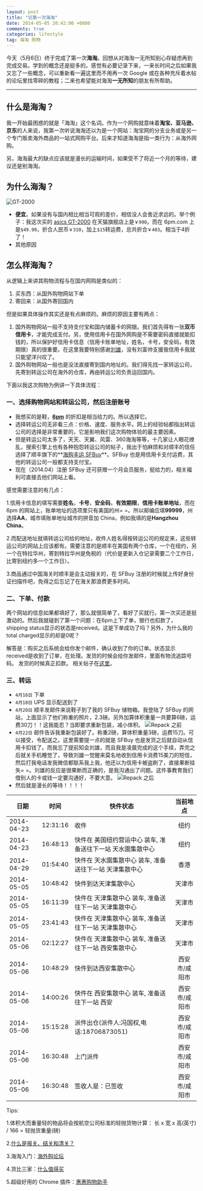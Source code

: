 ```yaml
---
layout: post
title: "记第一次海淘"
date: 2014-05-05 20:42:06 +0800
comments: true
categories: lifestyle
tag: 海淘 购物
---
```


今天（5月6日）终于完成了第一次**海淘**。回想从对海淘一无所知到心存疑虑再到完成交易。学到的概念还是挺多的。感觉有必要记录下来，一来长时间之后如果我又忘了一些概念，可以重新看一遍这里而不用再一次 Google 或在各种充斥着水帖的论坛里找零碎的教程；二来也希望能对海淘**一无所知**的朋友有所帮助。

<!-- more -->
----------


## 什么是**海淘**？

我一开始最困惑的就是「海淘」这个名词。作为一个网购就意味着**淘宝、亚马逊、京东**的人来说，我第一次听说海淘还以为是一个网站：淘宝网的分支业务或是另一个专门贩卖海外商品的一站式网购平台。后来才知道海淘是指一类行为：从海外网购。

另，海淘最大的缺点应该就是漫长的运输时间，如果受不了将近一个月的等待，建议还是别海淘。

## 为什么海淘？
![GT-2000][1]

- **便宜**。如果没有与国内相比相当可观的差价，相信没人会舍近求远的。举个例子：我这次买的 [asics GT-2000][2] 在天猫旗舰店上是`￥990`，而在 6pm.com 上是`$49.99`，折合人民币`￥310`，加上`$15`转运费，总共折合`￥403`。相当于4折了！
- 其他原因

## 怎么样海淘？
从逻辑上来讲其购物流程与在国内网购是类似的：

1. 买东西：从国外购物网站下单
2. 寄回来：从国外寄回国内

但是如果具体操作其实还是有点麻烦的。麻烦的原因主要有两点：

1. 国外购物网站一般不支持支付宝和国内储蓄卡的网银。我们首先得有一张**双币信用卡**，才能完成支付。另，使用信用卡在国外网购是不需要密码直接就能扣钱的，所以保护好信用卡信息（信用卡账单地址，姓名，卡号，安全码，有效期限）真的很重要。在这里我要特别感谢[刘雄][3]，没有刘富帅支援我信用卡我就只能望洋兴叹了。
2. 国外购物网站一般也是没法直接寄到国内地址的。我们得先找一家转运公司，先寄到转运公司在海外的仓库，再由转运公司负责运回国内。

下面以我这次购物为例讲一下具体流程：

### 一、选择购物网站和转运公司，然后注册账号

- 我想买的是鞋，**[6pm][4]** 的折扣是相当给力的。所以选择它。
- 选择转运公司无非看三点：价格、速度、服务水平。网上的经验帖都指出转运公司的选择是非常重要的，它是影响我们这次购物体验的最主要因素。
- 但是转运公司太多了，天天、天翼、风雷、360海淘等等，十几家让人眼花缭乱，搜索引擎上也有各种抱怨转运公司的帖子，我出于怕麻烦和对顺丰的信任选择了顺丰旗下的**[海购丰运 SFBuy][5]**。SFBuy 也是用信用卡支付运费，其他的转运公司一般都支持支付宝。
- 现在（2014.04）注册 SFBuy 还可获赠一个月会员服务，挺给力的，相关福利可直接去他们网站上看。

感觉需要注意的有几点：

1.信用卡信息的填写需要**姓名**，**卡号**，**安全码**，**有效期限**，**信用卡账单地址**，而在 6pm 的网站上，账单地址的选项里只有美国的州= =。所以邮编应填**99999**，州选择**AA**，城市填账单地址城市的拼音加 China，例如我填的是**Hangzhou China**。

2.而配送地址就填转运公司给的地址，收件人姓名得按转运公司的规定来，这些转运公司的网站上应该都有。需要注意的是顺丰在美国有两个仓库，一个在纽约，另一个在特拉华州，寄到特拉华州是免税的（代价是更新入仓记录需要二个工作日，比寄到纽约多一个工作日）。

3.商品通过中国海关时顺丰是会主动报关的，在 SFBuy 注册的时候就上传好身份证扫描件吧，免得之后忘记了在海关那浪费更多时间。

### 二、下单、付款

两个网站的信息如果都填好了，那么就很简单了，看好了买就行。第一次买还是挺激动的。然后我就碰到了第一个问题：在6pm上下了单，银行也扣款了，shipping status显示的状态是received。这是下单成功了吗？另外，为什么我的total charged显示的却是0呢？

解答是：购买之后系统会给你发个邮件，确认收到了你的订单。状态显示received是收到了订单，在处理。发货的时候会给你发邮件，里面有物流追踪号码。 发货的时候真正扣款。
相关帖子在[这里][6]。

### 三、转运
- `4月16日` 下单
- `4月18日` UPS 显示配送到了
- `4月20日` 顺丰发邮件来说鞋子到了我的 SFBuy 储物箱。我登陆了 SFBuy 的网站，上面显示了他们称重的照片，2.3磅。另外加算体积重量一共要算6磅，运费30刀！！这我能忍？当即要求重新包装，减小体积。
![Repack 之前][7]
- `4月22日` 邮件告诉我重新包装好了。称重2磅，算体积重量3磅，运费15刀。可以接受，令配送之。这里需要提一点的就是 SFBuy 也是发货之后就自动从信用卡扣钱了。而我忘了提前知会刘雄，而且我是凌晨完成的这个手续，弄完之后就关手机睡觉了，导致刘雄一觉醒来莫名地收到信用卡消费15美刀的短信，然后打我电话发我微信都联系我上我，他还以为信用卡被盗刷了，直接果断挂失= =。刘雄的反应是很果断而正确的，是我沟通出了问题。这件事教育我们借别人的卡或钱一定要沟通好，不要大意。
![Repack 之后][8]
- 然后就是漫长的等待！！！！

日期|时间|快件状态|当前地点
----|----|----|:----:	 	 
2014-04-23|12:31:16|收件|纽约	 	 
2014-04-23|16:48:13|快件在 美国纽约营运中心 装车, 准备送往下一站 天水圍集散中心|纽约	 	 
2014-04-29|01:54:40|快件在 天水圍集散中心 装车, 准备送往下一站 天津集散中心|香港	 	 
2014-05-05|10:48:42|快件到达天津集散中心|天津市	 	 
2014-05-05|16:11:39|快件在 天津集散中心 装车, 准备送往下一站 天津集散中心|天津市
2014-05-05|23:41:43|快件在 天津集散中心	 装车, 准备送往下一站 天津集散中心|天津市	 	 
2014-05-06|02:12:27|快件在 天津集散中心	 装车, 准备送往下一站 西安集散中心|天津市	 	 
2014-05-06|10:48:29|快件到达西安集散中心|西安市/咸阳市	 	 
2014-05-06|14:00:26|快件在 西安集散中心 装车, 准备送往下一站 西安|西安市/咸阳市	 	 
2014-05-06|15:15:28|派件出仓(派件人:冯国权,电话:18706873051)|西安市/咸阳市	 	 
2014-05-06|16:30:48|上门派件|西安市/咸阳市	 	 
2014-05-06|16:30:48|签收人是：已签收|西安市/咸阳市


Tips:

1.体积大而重量轻的物品将会按航空公司标准的轻抛货物计算： 长 x 宽 x 高(英寸) / 166 = 轻抛货重量(磅)

2.[什么是报关、结关和清关？][9]

3.海淘入门：[海外购论坛][10]

4.货比三家：[什么值得买][11]

5.超级好用的 Chrome 插件：[惠惠购物助手][12]


  [1]: /assets/images/GT-2000.jpg "GT-2000"
  [2]: http://www.6pm.com/asics-gt-2000-lime-white-red
  [3]: http://sobear.me
  [4]: http://www.6pm.com "6pm"
  [5]: http://www.sfbuy.com/ "海购丰运"
  [6]: http://www.55haitao.com/bbs/thread-113380-1-1.html
  [7]: /assets/images/SFBuy1.jpg
  [8]: /assets/images/SFBuy2.jpg
  [9]: http://www.lawtime.cn/info/baoguanshangjian/jinkoubaoguanliucheng/2011112412917.html
  [10]: http://www.letsebuy.com/
  [11]: http://www.smzdm.com/
  [12]: http://zhushou.huihui.cn/

